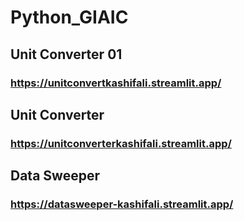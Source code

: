 # Python_GIAIC

## Unit Converter 01
### https://unitconvertkashifali.streamlit.app/

## Unit Converter
### https://unitconverterkashifali.streamlit.app/

## Data Sweeper
### https://datasweeper-kashifali.streamlit.app/